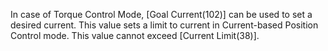 In case of Torque Control Mode, [Goal Current(102)] can be used to set a desired current. This value sets a limit to current in Current-based Position Control mode. This value cannot exceed [Current Limit(38)].

